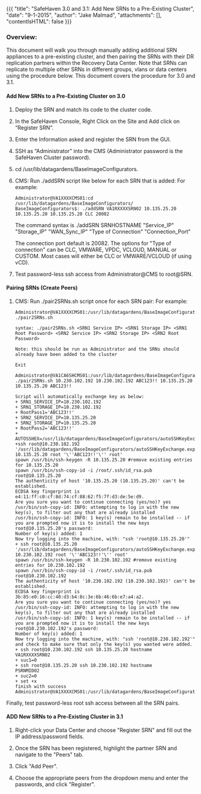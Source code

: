 {{{
  "title": "SafeHaven 3.0 and 3.1: Add New SRNs to a Pre-Existing Cluster",
  "date": "9-1-2015",
  "author": "Jake Malmad",
  "attachments": [],
  "contentIsHTML": false
}}}

### Overview:
This document will walk you through manually adding additional SRN appliances to a pre-existing cluster, and then pairing the SRNs with their DR replication partners within the Recovery Data Center. Note that SRNs can replicate to multiple other SRNs in different groups, vlans or data centers using the procedure below. This document covers the procedure for 3.0 and 3.1.

#### Add New SRNs to a Pre-Existing Cluster on 3.0
1. Deploy the SRN and match its code to the cluster code.

2. In the SafeHaven Console, Right Click on the Site and Add click on “Register SRN”.

3. Enter the Information asked and register the SRN from the GUI.

4. SSH as “Administrator” into the CMS (Administrator password is the SafeHaven Cluster password).

5. cd /usr/lib/datagardens/BaseImageConfigurators.

6. CMS: Run ./addSRN script like below for each SRN that is added:
   For example:

   ```
   Administrator@VA1XXXXCMS01:cd /usr/lib/datagardens/BaseImageConfigurators/
   BaseImageConfigurators$: ./addSRN VA1RXXXXSRN02 10.135.25.20 10.135.25.20 10.135.25.20 CLC 20082

   ```

   The command syntax is ./addSRN SRNHOSTNAME "Service_IP" "Storage_IP" "WAN_Sync_IP" "Type of Connection" "Connection_Port"

   The connection port default is 20082. The options for "Type of connection" can be CLC, VMWARE, VPDC, VCLOUD, MANUAL or CUSTOM. Most cases will either be CLC or VMWARE/VCLOUD (if using vCD).

7. Test password-less ssh access from Administrator@CMS to root@SRN.

#### Pairing SRNs (Create Peers)
1. CMS: Run ./pair2SRNs.sh script once for each SRN pair:
   For example:
   ```
   Administrator@VA1XXXXCMS01:/usr/lib/datagardens/BaseImageConfigurators$ ./pair2SRNs.sh

   syntax: ./pair2SRNs.sh <SRN1 Service IP> <SRN1 Storage IP> <SRN1 Root Password> <SRN2 Service IP> <SRN2 Storage IP> <SRN2 Root Password>

   Note: this should be run as Administrator and the SRNs should already have been added to the cluster

   Exit

   Administrator@VA1CA6SHCMS01:/usr/lib/datagardens/BaseImageConfigurators$ ./pair2SRNs.sh 10.230.102.192 10.230.102.192 ABC123!! 10.135.25.20 10.135.25.20 ABC123!!

   Script will automatically exchange key as below:
   + SRN1_SERVICE_IP=10.230.102.192
   + SRN1_STORAGE_IP=10.230.102.192
   + RootPass1='ABC123!!'
   + SRN2_SERVICE_IP=10.135.25.20
   + SRN2_STORAGE_IP=10.135.25.20
   + RootPass2='ABC123!!'
   + AUTOSSHEX=/usr/lib/datagardens/BaseImageConfigurators/autoSSHKeyExchange.exp
   +ssh root@10.230.102.192 '/usr/lib/datagardens/BaseImageConfigurators/autoSSHKeyExchange.exp 10.135.25.20 root '\''ABC123!!'\'' root'
   spawn /usr/bin/ssh-keygen -R 10.135.25.20 #remove existing entries for 10.135.25.20
   spawn /usr/bin/ssh-copy-id -i /root/.ssh/id_rsa.pub root@10.135.25.20
   The authenticity of host '10.135.25.20 (10.135.25.20)' can't be established.
   ECDSA key fingerprint is e4:11:ff:c0:cf:8d:74:cf:88:62:f5:7f:d3:de:5e:d9.
   Are you sure you want to continue connecting (yes/no)? yes
   /usr/bin/ssh-copy-id: INFO: attempting to log in with the new key(s), to filter out any that are already installed
   /usr/bin/ssh-copy-id: INFO: 1 key(s) remain to be installed -- if you are prompted now it is to install the new keys
   root@10.135.25.20's password:
   Number of key(s) added: 1
   Now try logging into the machine, with: "ssh 'root@10.135.25.20'"
   + ssh root@10.135.25.20 '/usr/lib/datagardens/BaseImageConfigurators/autoSSHKeyExchange.exp 10.230.102.192 root '\''ABC123!!'\'' root'
   spawn /usr/bin/ssh-keygen -R 10.230.102.192 #remove existing entries for 10.230.102.192
   spawn /usr/bin/ssh-copy-id -i /root/.ssh/id_rsa.pub root@10.230.102.192
   The authenticity of host '10.230.102.192 (10.230.102.192)' can't be established.
   ECDSA key fingerprint is 3b:85:e0:16:cc:40:d3:b4:8c:3e:6b:46:6b:e7:a4:a2.
   Are you sure you want to continue connecting (yes/no)? yes
   /usr/bin/ssh-copy-id: INFO: attempting to log in with the new key(s), to filter out any that are already installed
   /usr/bin/ssh-copy-id: INFO: 1 key(s) remain to be installed -- if you are prompted now it is to install the new keys
   root@10.230.102.192's password:
   Number of key(s) added: 1
   Now try logging into the machine, with: "ssh 'root@10.230.102.192'"
   and check to make sure that only the key(s) you wanted were added.
   + ssh root@10.230.102.192 ssh 10.135.25.20 hostname
   VA1RXXXXSRN02
   + suc1=0
   + ssh root@10.135.25.20 ssh 10.230.102.192 hostname
   PSRNMID02
   + suc2=0
   + set +x
   finish with success
   Administrator@VA1XXXXCMS01:/usr/lib/datagardens/BaseImageConfigurators$
   ```

Finally, test password-less root ssh access between all the SRN pairs.

#### ADD New SRNs to a Pre-Existing Cluster in 3.1
1. Right-click your Data Center and choose "Register SRN" and fill out the IP address/password fields.

2. Once the SRN has been registered, highlight the partner SRN and navigate to the "Peers" tab.

3. Click "Add Peer".

4. Choose the appropriate peers from the dropdown menu and enter the passwords, and click "Register".
